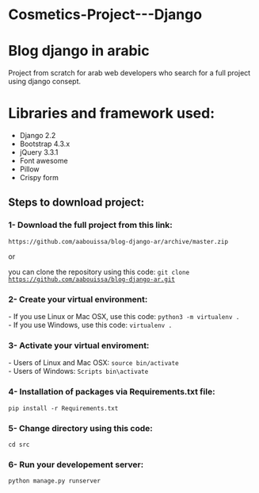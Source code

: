 # Cosmetics-Project---Django
# Blog django in arabic

Project from scratch for arab web developers who search for a full project using django consept.

# Libraries and framework used:
<ul>
    <li>Django 2.2</li>
    <li>Bootstrap 4.3.x</li>
    <li>jQuery 3.3.1</li>
    <li>Font awesome</li>
    <li>Pillow</li>
    <li>Crispy form</li>
</ul>


<h2>Steps to download project:</h2>
<h3>1- Download the full project from this link:</h3>
<code>https://github.com/aabouissa/blog-django-ar/archive/master.zip</code>

or

you can clone the repository using this code:
<code>git clone https://github.com/aabouissa/blog-django-ar.git</code>


<h3>2- Create your virtual environment:</h3>
- If you use Linux or Mac OSX, use this code:
<code>python3 -m virtualenv .</code>
<br>
- If you use Windows, use this code:
<code>virtualenv .</code>

<h3>3- Activate your virtual enviroment:</h3>
- Users of Linux  and Mac OSX:
<code>source bin/activate</code>
<br>
- Users of Windows:
<code>Scripts bin\activate</code>


<h3>4- Installation of packages via Requirements.txt file: </h3>
<code>pip install -r Requirements.txt</code>

<h3>5- Change directory using this code: </h3>
<code>cd src</code>

<h3>6- Run your developement server:</h3>
<code>python manage.py runserver</code>

